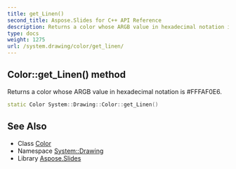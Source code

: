 ```yaml
---
title: get_Linen()
second_title: Aspose.Slides for C++ API Reference
description: Returns a color whose ARGB value in hexadecimal notation is #FFFAF0E6.
type: docs
weight: 1275
url: /system.drawing/color/get_linen/
---
```

## Color::get_Linen() method


Returns a color whose ARGB value in hexadecimal notation is #FFFAF0E6.

```cpp
static Color System::Drawing::Color::get_Linen()
```

## See Also

* Class [Color](../)
* Namespace [System::Drawing](../../)
* Library [Aspose.Slides](../../../)